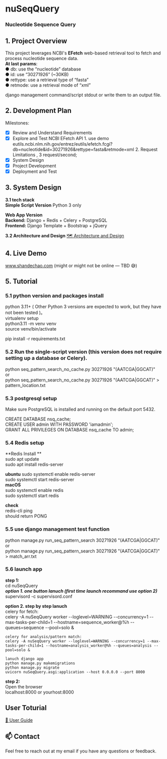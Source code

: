 # nuSeqQuery
### Nucleotide Sequence Query

## 1. Project Overview
This project leverages NCBI's **EFetch** web-based retrieval tool to fetch and process nucleotide sequence data.  
**At last params**:  
● db: use the “nucleotide” database  
● id: use “30271926” (~30KB)  
● rettype: use a retrieval type of “fasta”  
● retmode: use a retrieval mode of “xml”  

django management command/script  stdout or write them to an output file.

## 2. Development Plan
Milestones:
- [x] Review and Understand Requirements
- [x] Explore and Test NCBI EFetch API
      1. use demo eutils.ncbi.nlm.nih.gov/entrez/eutils/efetch.fcgi?db=nucleotide&id=30271926&rettype=fasta&retmode=xml
      2. Request Limitations , 3 request/second;
- [x] System Design
- [x] Project Development
- [x] Deployment and Test

## 3. System Design
**3.1 tech stack**  
**Simple Script Version**  Python 3 only  

**Web App Version**  
**Backend:** Django + Redis + Celery + PostgreSQL  
**Frontend:** Django Template + Bootstrap + jQuery

**3.2 Architecture and Design**
[🗺️ Architecture and Design](./ARCHITECTURE_AND_DESIGN.md)

## 4. Live Demo
www.shandechao.com (might or might not be online — TBD 😅)
 
## 5. Tutorial

  ### 5.1 python version and packages install
  python 3.11+ ( Other Python 3 versions are expected to work, but they have not been tested )。  
  virtualenv setup  
  python3.11 -m venv venv  
  source venv/bin/activate  

  pip install -r requirements.txt  

  ### 5.2 Run the single-script version (this version does not require setting up a database or Celery).
  python seq_pattern_search_no_cache.py 30271926 "(AATCGA|GGCAT)"  
  or   
  python seq_pattern_search_no_cache.py 30271926 "(AATCGA|GGCAT)" > pattern_location.txt  

  ### 5.3 postgresql setup  
    
  Make sure PostgreSQL is installed and running on the default port 5432.  

  CREATE DATABASE nsq_cache;  
  CREATE USER admin WITH PASSWORD 'iamadmin';  
  GRANT ALL PRIVILEGES ON DATABASE nsq_cache TO admin;  

  ### 5.4 Redis setup  
  **Redis Install **  
  sudo apt update  
  sudo apt install redis-server  

  **ubuntu**
  sudo systemctl enable redis-server    
  sudo systemctl start redis-server    
  **macOS**  
  sudo systemctl enable redis    
  sudo systemctl start redis    
    
  **check**  
  redis-cli ping  
  should return PONG  

  ### 5.5 use django management test function  
  python manage.py run_seq_pattern_search 30271926 "(AATCGA|GGCAT)"  
  or  
  python manage.py run_seq_pattern_search 30271926 "(AATCGA|GGCAT)" > match_arr.txt  

  ### 5.6 launch app  
  **step 1:**    
    cd nuSeqQuery  
  ***option 1. one button lanuch (first time launch recommand use option 2)***     
    supervisord -c supervisord.conf   

  **option 2. step by step lanuch**    
    celery for fetch:   
    celery -A nuSeqQuery worker --loglevel=WARNING --concurrency=1 --max-tasks-per-child=1 --hostname=sequence_worker@%h --queues=sequence --pool=solo &  
  
    celery for analysis/pattern match:   
    celery -A nuSeqQuery worker --loglevel=WARNING --concurrency=1 --max-tasks-per-child=1 --hostname=analysis_worker@%h --queues=analysis --pool=solo &  

    lanuch django app  
    python manage.py makemigrations  
    python manage.py migrate  
    uvicorn nuSeqQuery.asgi:application --host 0.0.0.0 --port 8000  

  **step 2:**  
    Open the browser  
    localhost:8000 or yourhost:8000  

  ## User Toturial  
  [📘 User Guide](./USER_GUIDE.md)  
     
    
  ## 📫 Contact
  Feel free to reach out at my email if you have any questions or feedback.
    
  
